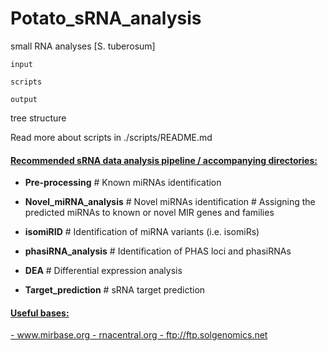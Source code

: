 # Potato_sRNA_analysis
small RNA analyses [S. tuberosum]

```
input

scripts

output
```
tree structure


Read more about scripts in ./scripts/README.md


<h4><u>Recommended sRNA data analysis pipeline / accompanying directories:</u></h4>

  - **Pre-processing** # Known miRNAs identification

  - **Novel_miRNA_analysis** # Novel miRNAs identification # Assigning the predicted miRNAs to known or novel MIR genes and families

  - **isomiRID** # Identification of miRNA variants (i.e. isomiRs)

  - **phasiRNA_analysis** # Identification of PHAS loci and phasiRNAs 

  - **DEA** # Differential expression analysis

  - **Target_prediction** # sRNA target prediction


<h4><u>Useful bases:</h4>
- www.mirbase.org
- rnacentral.org
- ftp://ftp.solgenomics.net

